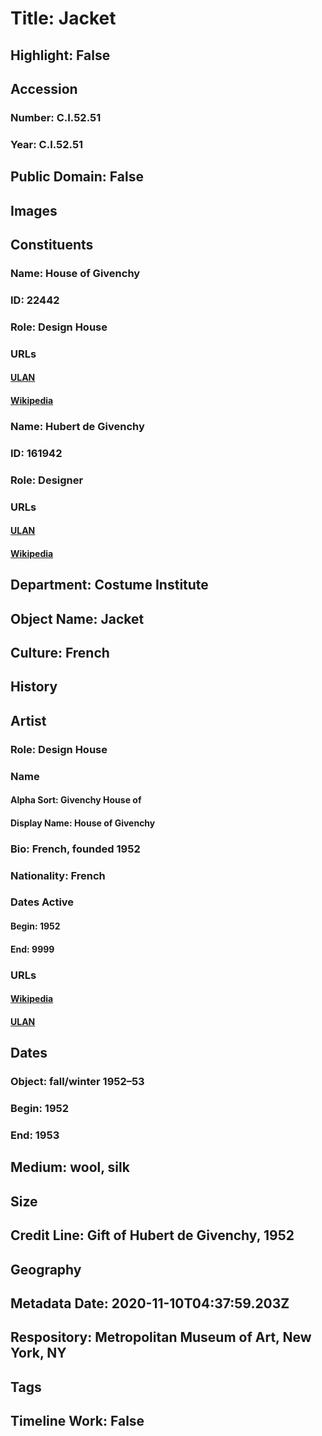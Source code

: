 # Title: Jacket
## Highlight: False
## Accession
### Number: C.I.52.51
### Year: C.I.52.51
## Public Domain: False
## Images
## Constituents
### Name: House of Givenchy
### ID: 22442
### Role: Design House
### URLs
#### [ULAN](http://vocab.getty.edu/page/ulan/500331799)
#### [Wikipedia](https://www.wikidata.org/wiki/Q759210)
### Name: Hubert de Givenchy
### ID: 161942
### Role: Designer
### URLs
#### [ULAN](http://vocab.getty.edu/page/ulan/500004811)
#### [Wikipedia](https://www.wikidata.org/wiki/Q167318)
## Department: Costume Institute
## Object Name: Jacket
## Culture: French
## History
## Artist
### Role: Design House
### Name
#### Alpha Sort: Givenchy House of
#### Display Name: House of Givenchy
### Bio: French, founded 1952
### Nationality: French
### Dates Active
#### Begin: 1952
#### End: 9999
### URLs
#### [Wikipedia](https://www.wikidata.org/wiki/Q759210)
#### [ULAN](http://vocab.getty.edu/page/ulan/500331799)
## Dates
### Object: fall/winter 1952–53
### Begin: 1952
### End: 1953
## Medium: wool, silk
## Size
## Credit Line: Gift of Hubert de Givenchy, 1952
## Geography
## Metadata Date: 2020-11-10T04:37:59.203Z
## Respository: Metropolitan Museum of Art, New York, NY
## Tags
## Timeline Work: False